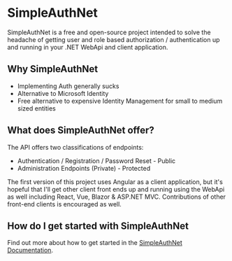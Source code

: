 # SimpleAuthNet

SimpleAuthNet is a free and open-source project intended to solve the headache
of getting user and role based authorization / authentication up and running
in your .NET WebApi and client application.

## Why SimpleAuthNet

- Implementing Auth generally sucks
- Alternative to Microsoft Identity
- Free alternative to expensive Identity Management for small to medium sized entities

## What does SimpleAuthNet offer?

The API offers two classifications of endpoints:

- Authentication / Registration / Password Reset - Public
- Administration Endpoints (Private) - Protected

The first version of this project uses Angular as a client application, but
it's hopeful that I'll get other client front ends up and running using the
WebApi as well including React, Vue, Blazor & ASP.NET MVC. Contributions of
other front-end clients is encouraged as well.

## How do I get started with SimpleAuthNet

Find out more about how to get started in the [SimpleAuthNet Documentation](./documentation/index.md).
